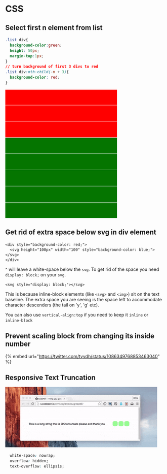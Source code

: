 # CSS

## Select first n element from list

```css
.list div{
  background-color:green;
  height: 50px;
  margin-top:1px;
}
// turn background of first 3 divs to red
.list div:nth-child(-n + 3){
  background-color: red;
}
```

![](../.gitbook/assets/screen-shot-2019-09-29-at-11.16.58-am.png)

## Get rid of extra space below svg in div element

```markup
<div style="background-color: red;">
  <svg height="100px" width="100" style="background-color: blue;"></svg>
</div>
```

^ will leave a white-space below the `svg`. To get rid of the space you need `display: block;` on your `svg`.

```markup
<svg style="display: block;"></svg>
```

This is because inline-block elements \(like `<svg>` and `<img>`\) sit on the text baseline. The extra space you are seeing is the space left to accommodate character descenders \(the tail on 'y', 'g' etc\).

You can also use `vertical-align:top` if you need to keep it `inline` or `inline-block`

## Prevent scaling block from changing its inside number

{% embed url="https://twitter.com/tyvdh/status/1086349768853463040" %}

## Responsive Text Truncation

![](../.gitbook/assets/truncate-responsive.gif)

```css
  white-space: nowrap;
  overflow: hidden;
  text-overflow: ellipsis;
```

